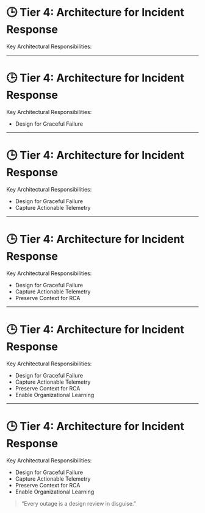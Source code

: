 # 🕒 Tier 4: Architecture for Incident Response 

Key Architectural Responsibilities:

<!--
Failures happen. No matter how well we design a system, unexpected events will occur—hardware dies, dependencies degrade, and edge cases emerge. The mark of good architecture isn't perfection—it's **resilience and learning**. This section explores how architecture should support **fast diagnosis**, **containment**, and **organizational learning**. Your architecture should make it easier to understand and grow from failure—not just recover from it.
-->

---

# 🕒 Tier 4: Architecture for Incident Response 

Key Architectural Responsibilities:

- Design for Graceful Failure
<!--
  Build systems that degrade safely. Use isolation, fallbacks, and fail-closed vs. fail-open logic intentionally.
-->

---

# 🕒 Tier 4: Architecture for Incident Response 

Key Architectural Responsibilities:

- Design for Graceful Failure
- Capture Actionable Telemetry
<!--
Incidents are only useful if they reveal something. Architecture should expose structured, timestamped, and correlated signals.
-->

---

# 🕒 Tier 4: Architecture for Incident Response 

Key Architectural Responsibilities:

- Design for Graceful Failure
- Capture Actionable Telemetry
- Preserve Context for RCA
<!--
Support forensic analysis. Capture enough state and events to allow reconstruction of what happened *and why*.
-->

---

# 🕒 Tier 4: Architecture for Incident Response 

Key Architectural Responsibilities:

- Design for Graceful Failure
- Capture Actionable Telemetry
- Preserve Context for RCA
- Enable Organizational Learning
<!--
Architecture should connect postmortems to patterns. If the same incident happens twice, that’s a design problem—not just an ops issue.
-->

---

# 🕒 Tier 4: Architecture for Incident Response 

Key Architectural Responsibilities:

- Design for Graceful Failure
- Capture Actionable Telemetry
- Preserve Context for RCA
- Enable Organizational Learning

> “Every outage is a design review in disguise.”


<!--
Great architecture doesn’t just bounce back—it helps the team *understand why it fell*. By making incidents teachable moments, architecture closes the loop between **build**, **run**, and **learn**.


Architecture must support not only reliability but also recoverability and retrospection. This means designing systems that fail gracefully, surface useful telemetry during incidents, and preserve the context needed for effective root cause analysis. Beyond tooling, architectural decisions influence how quickly teams can diagnose, contain, and resolve issues and how easily they can learn from them. Architecture that supports incident response closes the loop between design and operations, turning every failure into a strategic learning opportunity.
-->